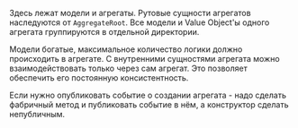 Здесь лежат модели и агрегаты. Рутовые сущности агрегатов наследуются от `AggregateRoot`. Все модели и Value Object'ы одного агрегата группируются в отдельной директории.

Модели богатые, максимальное количество логики должно происходить в агрегате. С внутренними сущностями агрегата можно взаимодействовать только через сам агрегат. Это позволяет обеспечить его постоянную консистентность.

Если нужно опубликовать событие о создании агрегата - надо сделать фабричный метод и публиковать событие в нём, а конструктор сделать непубличным.
